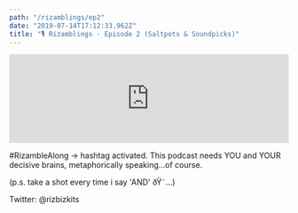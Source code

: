 ```yaml
---
path: "/rizamblings/ep2"
date: "2019-07-14T17:12:33.962Z"
title: "🎙️ Rizamblings - Episode 2 (Saltpots & Soundpicks)"
---
```

<iframe src="https://pods.slantedpress.com/embed/3/f3b4ebdf0fd2a815e55988d0655d8244" width="100%" height="160px" style="border:none"></iframe>

#RizambleAlong -> hashtag activated.
This podcast needs YOU and YOUR decisive brains, metaphorically speaking...of course.

(p.s. take a shot every time i say 'AND' ðŸ˜…)

Twitter: @rizbizkits 